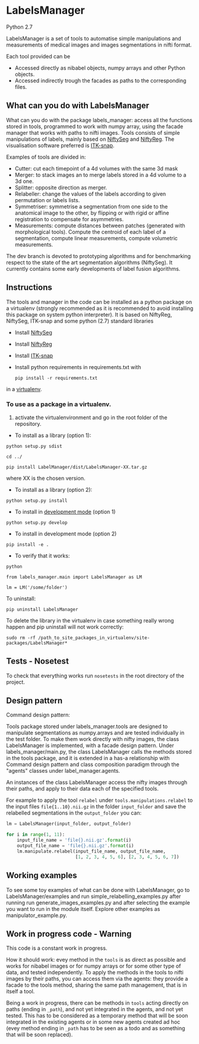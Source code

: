 # LabelsManager
Python 2.7

LabelsManager is a set of tools to automatise simple manipulations and measurements of medical images and images 
segmentations in nifti format.

Each tool provided can be 
* Accessed directly as nibabel objects, numpy arrays and other Python objects.
* Accessed indirectly trough the facades as paths to the corresponding files.


## What can you do with LabelsManager

What can you do with the package labels_manager: access all the functions stored in tools, programmed to work with numpy array, using the facade manager that works with paths to nifti images. 
Tools consists of simple manipulations of labels, mainly based on [NiftySeg](http://cmictig.cs.ucl.ac.uk/wiki/index.php/NiftySeg_install) and [NiftyReg](http://cmictig.cs.ucl.ac.uk/wiki/index.php/NiftyReg_install).
The visualisation software preferred is [ITK-snap](http://www.itksnap.org/pmwiki/pmwiki.php?n=Downloads.SNAP3).

Examples of tools are divided in:
* Cutter: cut each timepoint of a 4d volumes with the same 3d mask
* Merger: to stack images an to merge labels stored in a 4d volume to a 3d one.
* Splitter: opposite direction as merger.
* Relabeller: change the values of the labels according to given permutation or labels lists.
* Symmetriser: symmetrise a segmentation from one side to the anatomical image to the other, by flipping or with rigid or affine registration to compensate for asymmetries.
* Measurements: compute distances between patches (generated with morphological tools).
 Compute the centroid of each label of a segmentation, compute linear measurements, compute volumetric measurements.

The dev branch is devoted to prototyping algorithms and for benchmarking respect to the state of the art segmentation algorithms (NiftySeg).
It currently contains some early developments of label fusion algorithms.

## Instructions
The tools and manager in the code can be installed as a python package on a virtualenv 
(strongly recommended as it is recommended to avoid installing this package on system python interpreter).
It is based on NiftyReg, NiftySeg, ITK-snap and some python (2.7) standard libraries

+ Install [NiftySeg](http://cmictig.cs.ucl.ac.uk/wiki/index.php/NiftySeg_install)
+ Install [NiftyReg](http://cmictig.cs.ucl.ac.uk/wiki/index.php/NiftyReg_install)
+ Install [ITK-snap](http://www.itksnap.org/pmwiki/pmwiki.php?n=Downloads.SNAP3)

+ Install python requirements in requirements.txt with

    `pip install -r requirements.txt`

in a [virtualenv](http://docs.python-guide.org/en/latest/dev/virtualenvs/).

### To use as a package in a virtualenv.

1) activate the virtualenvironment and go in the root folder of the repository.

+ To install as a library (option 1):

`python setup.py sdist`

`cd ../`

`pip install LabelManager/dist/LabelsManager-XX.tar.gz`

where XX is the chosen version.

+ To install as a library (option 2):

`python setup.py install`

+ To install in [development mode](http://setuptools.readthedocs.io/en/latest/setuptools.html#development-mode) (option 1) 

`python setup.py develop`

+ To install in development mode (option 2)

`pip install -e .`

+ To verify that it works:

`python`

`from labels_manager.main import LabelsManager as LM`

`lm = LM('/some/folder')`

To uninstall:

 `pip uninstall LabelsManager`
 
To delete the library in the virtualenv in case something really wrong happen and pip uninstall will not work correctly:
  
  `sudo rm -rf /path_to_site_packages_in_virtualenv/site-packages/LabelsManager*`
 
## Tests - Nosetest

To check that everything works run `nosetests` in the root directory of the project.

## Design pattern

Command design pattern: 

Tools package stored under labels_manager.tools are designed to manipulate segmentations as numpy.arrays and are tested individually in the test folder.
To make them work directly with nifty images, the class LabelsManager is implemented, with a facade design pattern. 
Under labels_manager/main.py, the class LabelsManager calls the methods stored in the tools package, and it is extended in a has-a relationship with Command design pattern and class composition paradigm 
through the "agents" classes under label_manager.agents. 

An instances of the class LabelsManager access the nifty images through their paths, and apply to their data each of the specified tools. 
 
For example to apply the tool `relabel` under `tools.manipulations.relabel` to the input files `file{1..10}.nii.gz` in the folder `input_folder`
and save the relabelled segmentations in the `output_folder` you can:

```python
lm = LabelsManager(input_folder, output_folder)

for i in range(1, 11):
    input_file_name = 'file{}.nii.gz'.format(i)
    output_file_name = 'file{}.nii.gz'.format(i)
    lm.manipulate.relabel(input_file_name, output_file_name,
                          [1, 2, 3, 4, 5, 6], [2, 3, 4, 5, 6, 7])
```


  
## Working examples
To see some toy examples of what can be done with LabelsManager, go to LabelsManager/examples and run simple_relabelling_examples.py after running
run generate_images_examples.py and after selecting the example you want to run in the module itself. Explore other examples as manipulator_example.py.


## Work in progress code - Warning

This code is a constant work in progress. 

How it should work: evey method in the `tools` is as direct as possible and works for nibabel images or
for numpy arrays or for some other type of data, and tested independently.
To apply the methods in the tools to nifti images by their paths, you can access
them via the agents: they provide a facade to the tools method, sharing 
the same path management, that is in itself a tool.

Being a work in progress, there can be methods in `tools` acting directly on paths (ending in `_path`), and
not yet integrated in the agents, and not yet tested. This has to be considered as a temporary method
that will be soon integrated in the existing agents or in some new agents created ad hoc 
(evey method ending in `_path` has to be seen as a todo and as something that will be soon replaced).
